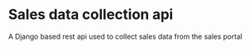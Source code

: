 # Sales data collection api
 A Django based rest api used to collect sales data from the sales portal
